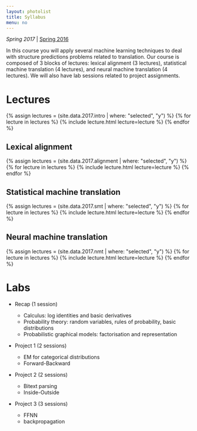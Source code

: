 ```yaml
---
layout: photolist
title: Syllabus
menu: no
---
```


*Spring 2017* &#124; [Spring 2016](2016)

In this course you will apply several machine learning techniques to deal with structure predictions problems related to translation.
Our course is composed of 3 blocks of lectures: lexical alignment (3 lectures), statistical machine translation (4 lectures), and neural machine translation (4 lectures).
We will also have lab sessions related to project assignments.

# Lectures

{% assign lectures = (site.data.2017.intro | where: "selected", "y") %}
{% for lecture in lectures %}
{% include lecture.html lecture=lecture %}
{% endfor %}

## Lexical alignment

{% assign lectures = (site.data.2017.alignment | where: "selected", "y") %}
{% for lecture in lectures %}
{% include lecture.html lecture=lecture %}
{% endfor %}

## Statistical machine translation

{% assign lectures = (site.data.2017.smt | where: "selected", "y") %}
{% for lecture in lectures %}
{% include lecture.html lecture=lecture %}
{% endfor %}

## Neural machine translation

{% assign lectures = (site.data.2017.nmt | where: "selected", "y") %}
{% for lecture in lectures %}
{% include lecture.html lecture=lecture %}
{% endfor %}


# Labs

* Recap (1 session)
    * Calculus: log identities and basic derivatives
    * Probability theory: random variables, rules of probability, basic distributions
    * Probabilistic graphical models: factorisation and representation

* Project 1 (2 sessions)
    * EM for categorical distributions 
    * Forward-Backward

* Project 2 (2 sessions)
    * Bitext parsing
    * Inside-Outside

* Project 3 (3 sessions)
    * FFNN 
    * backpropagation
    
